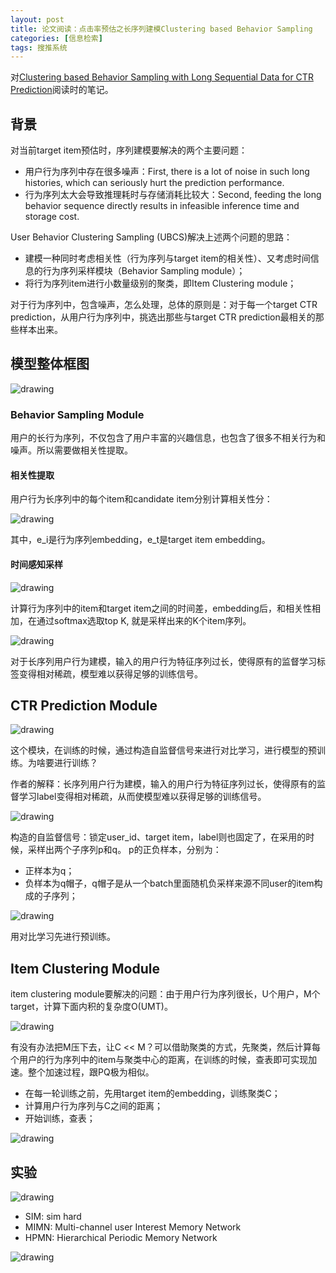 ```yaml
---
layout: post
title: 论文阅读：点击率预估之长序列建模Clustering based Behavior Sampling
categories: [信息检索]
tags: 搜推系统
---
```



对[Clustering based Behavior Sampling with Long Sequential Data for CTR Prediction](https://dl.acm.org/doi/10.1145/3477495.3531829)阅读时的笔记。

## 背景

对当前target item预估时，序列建模要解决的两个主要问题：

- 用户行为序列中存在很多噪声：First, there is a lot of noise in such long histories, which can seriously hurt the prediction performance.
- 行为序列太大会导致推理耗时与存储消耗比较大：Second, feeding the long behavior sequence directly results in infeasible inference time and storage cost.

User Behavior Clustering Sampling (UBCS)解决上述两个问题的思路：

- 建模一种同时考虑相关性（行为序列与target item的相关性）、又考虑时间信息的行为序列采样模块（Behavior Sampling module）；
- 将行为序列item进行小数量级别的聚类，即Item Clustering module；

对于行为序列中，包含噪声，怎么处理，总体的原则是：对于每一个target CTR prediction，从用户行为序列中，挑选出那些与target CTR prediction最相关的那些样本出来。

## 模型整体框图

![drawing](http://yongyuan.name/imgs/posts/ubcs_1.png)


### Behavior Sampling Module

用户的长行为序列，不仅包含了用户丰富的兴趣信息，也包含了很多不相关行为和噪声。所以需要做相关性提取。

#### 相关性提取

用户行为长序列中的每个item和candidate item分别计算相关性分：

![drawing](http://yongyuan.name/imgs/posts/ubcs_2.png)

其中，e_i是行为序列embedding，e_t是target item embedding。
  

#### 时间感知采样    

![drawing](http://yongyuan.name/imgs/posts/ubcs_3.png) 

计算行为序列中的item和target item之间的时间差，embedding后，和相关性相加，在通过softmax选取top K, 就是采样出来的K个item序列。

![drawing](http://yongyuan.name/imgs/posts/ubcs_4.png)   

对于长序列用户行为建模，输入的用户行为特征序列过长，使得原有的监督学习标签变得相对稀疏，模型难以获得足够的训练信号。
 
## CTR Prediction Module

![drawing](http://yongyuan.name/imgs/posts/ubcs_5.png)

这个模块，在训练的时候，通过构造自监督信号来进行对比学习，进行模型的预训练。为啥要进行训练？

作者的解释：长序列用户行为建模，输入的用户行为特征序列过长，使得原有的监督学习label变得相对稀疏，从而使模型难以获得足够的训练信号。

![drawing](http://yongyuan.name/imgs/posts/ubcs_6.png)

构造的自监督信号：锁定user_id、target item，label则也固定了，在采用的时候，采样出两个子序列p和q。
p的正负样本，分别为：

 - 正样本为q；
 - 负样本为q帽子，q帽子是从一个batch里面随机负采样来源不同user的item构成的子序列；

![drawing](http://yongyuan.name/imgs/posts/ubcs_7.png)

用对比学习先进行预训练。

## Item Clustering Module

item clustering module要解决的问题：由于用户行为序列很长，U个用户，M个target，计算下面内积的复杂度O(UMT)。

![drawing](http://yongyuan.name/imgs/posts/ubcs_8.png)

有没有办法把M压下去，让C << M？可以借助聚类的方式，先聚类，然后计算每个用户的行为序列中的item与聚类中心的距离，在训练的时候，查表即可实现加速。整个加速过程，跟PQ极为相似。

- 在每一轮训练之前，先用target item的embedding，训练聚类C；
- 计算用户行为序列与C之间的距离；
- 开始训练，查表；

![drawing](http://yongyuan.name/imgs/posts/ubcs_9.png)

## 实验

![drawing](http://yongyuan.name/imgs/posts/ubcs_10.png)

- SIM: sim hard
- MIMN: Multi-channel user Interest Memory Network
- HPMN: Hierarchical Periodic Memory Network

![drawing](http://yongyuan.name/imgs/posts/ubcs_11.png)


 




